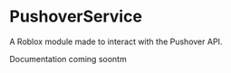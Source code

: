 # PushoverService
 A Roblox module made to interact with the Pushover API.

 Documentation coming soontm
